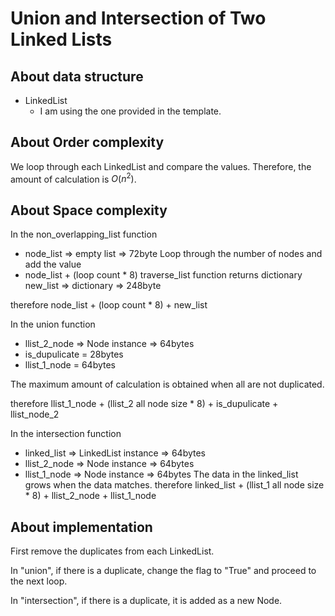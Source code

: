 # Union and Intersection of Two Linked Lists

## About data structure
- LinkedList
  - I am using the one provided in the template.

## About Order complexity

We loop through each LinkedList and compare the values. Therefore, the amount of calculation is $O(n ^ 2)$.

## About Space complexity

In the non_overlapping_list function

- node_list => empty list => 72byte
Loop through the number of nodes and add the value
- node_list + (loop count * 8)
traverse_list function returns dictionary
new_list => dictionary => 248byte

therefore node_list + (loop count * 8) + new_list

In the union function
- llist_2_node => Node instance => 64bytes
- is_dupulicate = 28bytes
- llist_1_node = 64bytes

The maximum amount of calculation is obtained when all are not duplicated.

therefore llist_1_node + (llist_2 all node size * 8) + is_dupulicate + llist_node_2

In the intersection function
- linked_list => LinkedList instance => 64bytes
- llist_2_node => Node instance => 64bytes
- llist_1_node => Node instance => 64bytes
The data in the linked_list grows when the data matches.
therefore linked_list + (llist_1 all node size * 8) + llist_2_node + llist_1_node

## About implementation
First remove the duplicates from each LinkedList.

In "union", if there is a duplicate, change the flag to "True" and proceed to the next loop.

In "intersection", if there is a duplicate, it is added as a new Node.
